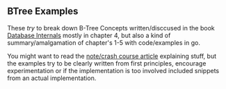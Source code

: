 ## BTree Examples 

These _try_ to break down B-Tree Concepts written/disccused in the book [Database Internals](https://www.databass.dev/) mostly in chapter 4, but also a kind of summary/amalgamation of chapter's 1-5 with code/examples in go.

You might want to read the [note/crash course article](https://www.hailelagi.com/notes/diy-b-tree/) explaining stuff, but the examples try to be clearly written
from first principles, encourage experimentation or if the implementation is too involved included snippets from an
actual implementation. 
